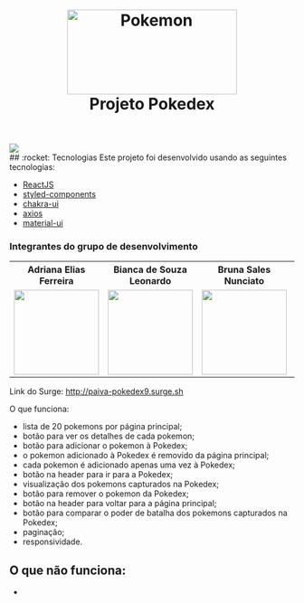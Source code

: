 <h1 align="center">
    <img width="300px" height="150px" alt="Pokemon" src="https://i.pinimg.com/originals/cc/8c/41/cc8c41abe304e1f7b30323bc0cd6d3e7.jpg" />
    <br>
    Projeto Pokedex
</h1>
<br/>
<br/>
<img src='./public/apresentacao.gif' heigth='120' />
</div>
<br/>
## :rocket: Tecnologias
Este projeto foi desenvolvido usando as seguintes tecnologias:

- [ReactJS](https://reactjs.org/)
- [styled-components](https://www.styled-components.com/)
- [chakra-ui](https://chakra-ui.com/docs/getting-started)
- [axios](https://github.com/axios/axios)
- [material-ui](https://material-ui.com/pt/)



### Integrantes do grupo de desenvolvimento
<table>
  <tr>
    <th>Adriana Elias Ferreira</th>
        <th>Bianca de Souza Leonardo</th>
        <th>Bruna Sales Nunciato</th>
    <th>Renato Marinho de Freitas</th>
  </tr>
  <tr>
    <td>
  <img width='150px' height='150px' src='https://ca.slack-edge.com/TLAVDH7C2-U01SSF28JKT-a91fc1ade6f2-512' >
    </td>
        <td>
  <img width='150px' height='150px' src='https://ca.slack-edge.com/TLAVDH7C2-U01SSF31BND-3d4dfb475a47-512' >
    </td>
        <td>
  <img width='150px' height='150px' src='https://ca.slack-edge.com/TLAVDH7C2-U01SDSEG6DQ-54efe6892080-512' >
    </td>
     <td>
  <img width='150px' height='150px' src='https://ca.slack-edge.com/TLAVDH7C2-U01T3LJNPSL-2a067c95b2ec-512' >
    </td>
  </tr>
<table>

Link do Surge: http://paiva-pokedex9.surge.sh


O que funciona:
- lista de 20 pokemons por página principal;
- botão para ver os detalhes de cada pokemon;
- botão para adicionar o pokemon à Pokedex;
- o pokemon adicionado à Pokedex é removido da página principal;
- cada pokemon é adicionado apenas uma vez à Pokedex;
- botão na header para ir para a Pokedex;
- visualização dos pokemons capturados na Pokedex; 
- botão para remover o pokemon da Pokedex;
- botão na header para voltar para a página principal;
- botão para comparar o poder de batalha dos pokemons capturados na Pokedex;
- paginação;
- responsividade.



O que não funciona: 
- 
- 
